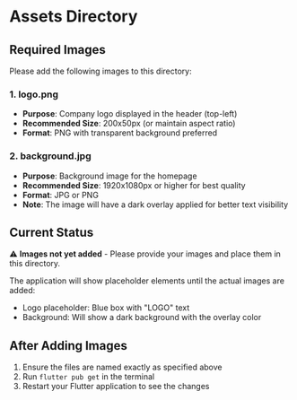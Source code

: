 # Assets Directory

## Required Images

Please add the following images to this directory:

### 1. logo.png
- **Purpose**: Company logo displayed in the header (top-left)
- **Recommended Size**: 200x50px (or maintain aspect ratio)
- **Format**: PNG with transparent background preferred

### 2. background.jpg
- **Purpose**: Background image for the homepage
- **Recommended Size**: 1920x1080px or higher for best quality
- **Format**: JPG or PNG
- **Note**: The image will have a dark overlay applied for better text visibility

## Current Status
⚠️ **Images not yet added** - Please provide your images and place them in this directory.

The application will show placeholder elements until the actual images are added:
- Logo placeholder: Blue box with "LOGO" text
- Background: Will show a dark background with the overlay color

## After Adding Images
1. Ensure the files are named exactly as specified above
2. Run `flutter pub get` in the terminal
3. Restart your Flutter application to see the changes
